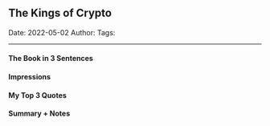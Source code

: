
## The Kings of Crypto

Date: 2022-05-02
Author:
Tags:

---

#### The Book in 3 Sentences

#### Impressions

#### My Top 3 Quotes

#### Summary + Notes
